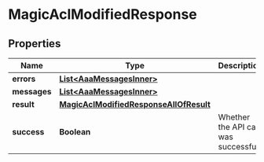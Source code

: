 

# MagicAclModifiedResponse


## Properties

| Name | Type | Description | Notes |
|------------ | ------------- | ------------- | -------------|
|**errors** | [**List&lt;AaaMessagesInner&gt;**](AaaMessagesInner.md) |  |  |
|**messages** | [**List&lt;AaaMessagesInner&gt;**](AaaMessagesInner.md) |  |  |
|**result** | [**MagicAclModifiedResponseAllOfResult**](MagicAclModifiedResponseAllOfResult.md) |  |  |
|**success** | **Boolean** | Whether the API call was successful |  |




